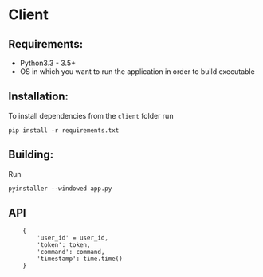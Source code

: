 # Client

## Requirements:
* Python3.3 - 3.5+
* OS in which you want to run the application in order to build executable


## Installation:

To install dependencies from the `client` folder run

```
pip install -r requirements.txt
```


## Building:

Run 

```
pyinstaller --windowed app.py
```


## API

```
   	{	
    	'user_id' = user_id,
        'token': token,
        'command': command,
        'timestamp': time.time()
    }
```